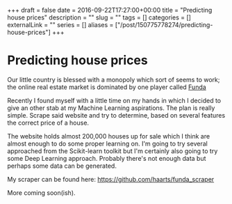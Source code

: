 +++ 
draft = false
date = 2016-09-22T17:27:00+00:00
title = "Predicting house prices"
description = ""
slug = "" 
tags = []
categories = []
externalLink = ""
series = []
aliases = ["/post/150775778274/predicting-house-prices"]
+++

Predicting house prices
=======================

Our little country is blessed with a monopoly which sort of seems to
work; the online real estate market is dominated by one player called
[Funda](http://funda.nl)

Recently I found myself with a little time on my hands in which I
decided to give an other stab at my Machine Learning aspirations. The
plan is really simple. Scrape said website and try to determine, based
on several features the correct price of a house.

The website holds almost 200,000 houses up for sale which I think are
almost enough to do some proper learning on. I'm going to try several
approached from the Scikit-learn toolkit but I'm certainly also going to
try some Deep Learning approach. Probably there's not enough data but
perhaps some data can be generated.

My scraper can be found here: <https://github.com/haarts/funda_scraper>

More coming soon(ish).

